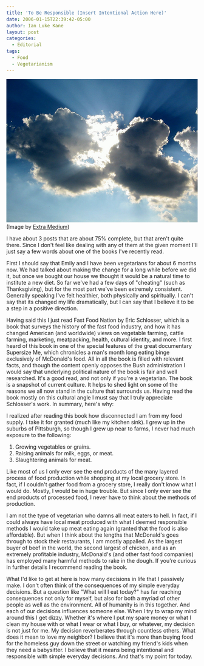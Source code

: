 ```yaml
---
title: 'To Be Responsible (Insert Intentional Action Here)'
date: 2006-01-15T22:39:42-05:00
author: Ian Luke Kane
layout: post
categories:
  - Editorial
tags:
  - Food
  - Vegetarianism
---
```


![(Extra Medium)](/assets/cloud.jpg)  
(Image by [Extra Medium](http://www.flickr.com/photos/johnmueller/52621490/sizes/z/in/photostream))

I have about 3 posts that are about 75% complete, but that aren't quite
there. Since I don't feel like dealing with any of them at the given
moment I'll just say a few words about one of the books I've recently
read.

First I should say that Emily and I have been vegetarians for about 6
months now. We had talked about making the change for a long while
before we did it, but once we bought our house we thought it would be a
natural time to institute a new diet. So far we've had a few days of
"cheating" (such as Thanksgiving), but for the most part we've been
extremely consistent. Generally speaking I've felt healthier, both
physically and spiritually. I can't say that its changed my life
dramatically, but I can say that I believe it to be a step in a positive
direction.

Having said this I just read Fast Food Nation by Eric Schlosser, which
is a book that surveys the history of the fast food industry, and how it
has changed American (and worldwide) views on vegetable farming, cattle
farming, marketing, meatpacking, health, cultural identity, and more. I
first heard of this book in one of the special features of the great
documentary Supersize Me, which chronicles a man's month long eating
binge exclusively of McDonald's food. All in all the book is filled with
relevant facts, and though the content openly opposes the Bush
administration I would say that underlying political nature of the book
is fair and well researched. It's a good read, and not only if you're a
vegetarian. The book is a snapshot of current culture. It helps to shed
light on some of the reasons we all now stand in the culture that
surrounds us. Having read the book mostly on this cultural angle I must
say that I truly appreciate Schlosser's work. In summary, here's why:

I realized after reading this book how disconnected I am from my food
supply. I take it for granted (much like my kitchen sink). I grew up in
the suburbs of Pittsburgh, so though I grew up near to farms, I never
had much exposure to the following:

1. Growing vegetables or grains.  
2. Raising animals for milk, eggs, or meat.  
3. Slaughtering animals for meat.

Like most of us I only ever see the end products of the many layered
process of food production while shopping at my local grocery store. In
fact, if I couldn't gather food from a grocery store, I really don't
know what I would do. Mostly, I would be in huge trouble. But since I
only ever see the end products of processed food, I never have to think
about the methods of production.

I am not the type of vegetarian who damns all meat eaters to hell. In
fact, if I could always have local meat produced with what I deemed
responsible methods I would take up meat eating again (granted that the
food is also affordable). But when I think about the lengths that
McDonald's goes through to stock their restaurants, I am mostly
appalled. As the largest buyer of beef in the world, the second largest
of chicken, and as an extremely profitable industry, McDonald's (and
other fast food companies) has employed many harmful methods to rake in
the dough. If you're curious in further details I recommend reading the
book.

What I'd like to get at here is how many decisions in life that I
passively make. I don't often think of the consequences of my simple
everyday decisions. But a question like "What will I eat today?" has far
reaching consequences not only for myself, but also for both a myriad of
other people as well as the environment. All of humanity is in this
together. And each of our decisions influences someone else. When I try
to wrap my mind around this I get dizzy. Whether it's where I put my
spare money or what I clean my house with or what I wear or what I buy,
or whatever, my decision is not just for me. My decision reverberates
through countless others. What does it mean to love my neighbor? I
believe that it's more than buying food for the homeless guy down the
street or watching my friend's kids when they need a babysitter. I
believe that it means being intentional and responsible with simple
everyday decisions. And that's my point for today.